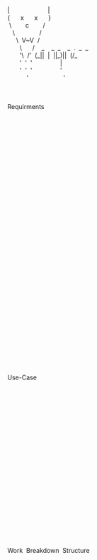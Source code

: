 <p>| &nbsp; &nbsp; &nbsp; &nbsp; &nbsp; &nbsp; &nbsp; &nbsp; &nbsp; &nbsp; &nbsp;|<br/>
{ &nbsp; &nbsp; &nbsp;x &nbsp; &nbsp; &nbsp;x &nbsp; &nbsp; &nbsp;}<br/>
 &nbsp;\ &nbsp; &nbsp; &nbsp; &nbsp;c &nbsp; &nbsp; &nbsp; &nbsp;/<br/>
 &nbsp; &nbsp;\ &nbsp; &nbsp; &nbsp; &nbsp; &nbsp; &nbsp; &nbsp;/<br/>
 &nbsp; &nbsp; &nbsp;\ &nbsp;V~V &nbsp;/<br/>
 &nbsp; &nbsp; &nbsp; &nbsp;\ &nbsp; &nbsp; &nbsp;/ &nbsp; &nbsp;_ &nbsp; &nbsp;_ &nbsp;_ &nbsp; &nbsp;_ &nbsp;. &nbsp;_ &nbsp;_ &nbsp;<br/>
 &nbsp; &nbsp; &nbsp; &nbsp;'\ &nbsp;/' &nbsp;(_|| &nbsp;| &nbsp;||_)|| &nbsp;(/_<br/>
 &nbsp; &nbsp; &nbsp; &nbsp;' &nbsp;' &nbsp;' &nbsp; &nbsp; &nbsp; &nbsp; &nbsp; &nbsp; &nbsp; &nbsp;| &nbsp; &nbsp; &nbsp; &nbsp; &nbsp; &nbsp; &nbsp; &nbsp;<br/>
 &nbsp; &nbsp; &nbsp; &nbsp;' &nbsp;' &nbsp;' &nbsp; &nbsp; &nbsp; &nbsp; &nbsp; &nbsp; &nbsp; &nbsp;'<br/>
 &nbsp; &nbsp; &nbsp; &nbsp; &nbsp; &nbsp;' &nbsp; &nbsp; &nbsp; &nbsp; &nbsp; &nbsp; &nbsp; &nbsp; &nbsp; &nbsp;'<br/></p>
<br/>
<br/>
Requirments<br/>
<br/>
<br/>
<br/>
<br/>
<br/>
<br/>
<br/>
<br/>
<br/>
<br/>
<br/>
<br/>
<br/>
<br/>
<br/>
<br/>
<br/>
<br/>
<br/>
<br/>
<br/>
<br/>
<br/>
<br/>
<br/>
<br/>
<br/>
<br/>
<br/>
<br/>
<br/>
<br/>
<br/>
<br/>
<br/>
Use-Case<br/>
<br/>
<br/>
<br/>
<br/>
<br/>
<br/>
<br/>
<br/>
<br/>
<br/>
<br/>
<br/>
<br/>
<br/>
<br/>
<br/>
<br/>
<br/>
<br/>
<br/>
<br/>
<br/>
Work &nbsp;Breakdown &nbsp;Structure<br/>
<br/>
